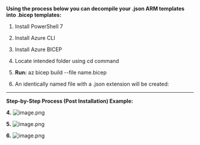 **Using the process below you can decompile your .json ARM templates into .bicep templates:**

1. Install PowerShell 7
2. Install Azure CLI
3. Install Azure BICEP

4. Locate intended folder using cd command
5. **Run:** az bicep build --file name.bicep
6. An identically named file with a .json extension will be created:

---

**Step-by-Step Process (Post Installation) Example:**

**4.**
![image.png](/.attachments/image-41595621-ad44-4e4c-963d-f5d1a4555f33.png)

**5.**
![image.png](/.attachments/image-694ee66e-295c-4f26-8e75-8d0e33a4e20f.png)

**6.** 
![image.png](/.attachments/image-7be3649c-4d3c-4b85-b436-5ca7bef5851f.png) 